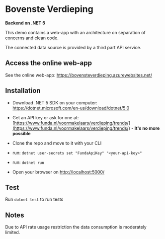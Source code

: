 # Bovenste Verdieping

__Backend on .NET 5__

This demo contains a web-app with an architecture on separation of concerns and clean code.

The connected data source is provided by a third part API service.

## Access the online web-app

See the online web-app: https://bovensteverdieping.azurewebsites.net/

## Installation

- Download .NET 5 SDK on your computer: https://dotnet.microsoft.com/en-us/download/dotnet/5.0

- Get an API key or ask for one at: [https://www.funda.nl/voormakelaars/verdieping/trends/](https://www.funda.nl/voormakelaars/verdieping/trends/) - **It's no more possible**

- Clone the repo and move to it with your CLI

- run: `dotnet user-secrets set "FundaApiKey" "<your-api-key>"`

- run: `dotnet run`

- Open your browser on [http://localhost:5000/](http://localhost:5000/)

## Test

Run `dotnet test` to run tests

## Notes

Due to API rate usage restriction the data consumption is moderately limited.

